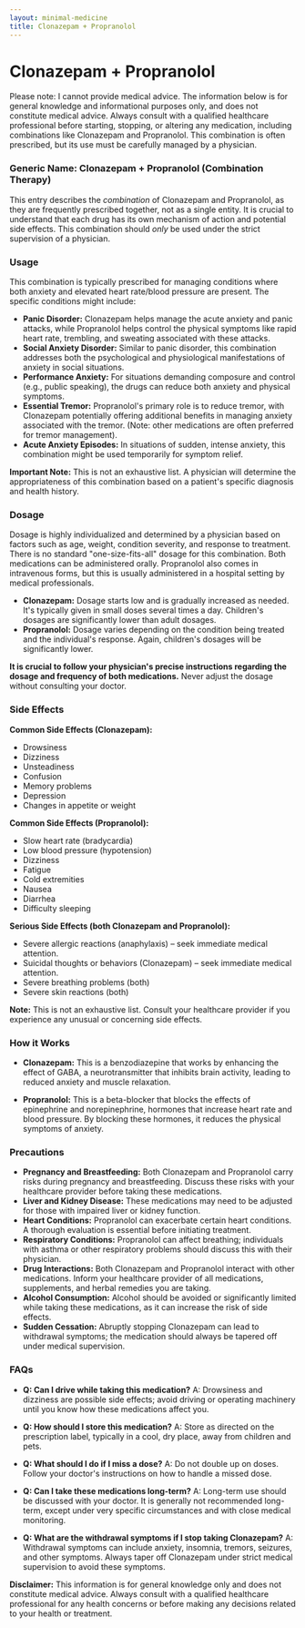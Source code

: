 ```yaml
---
layout: minimal-medicine
title: Clonazepam + Propranolol
---
```


# Clonazepam + Propranolol
Please note:  I cannot provide medical advice. The information below is for general knowledge and informational purposes only, and does not constitute medical advice.  Always consult with a qualified healthcare professional before starting, stopping, or altering any medication, including combinations like Clonazepam and Propranolol.  This combination is often prescribed, but its use must be carefully managed by a physician.


### Generic Name: Clonazepam + Propranolol (Combination Therapy)

This entry describes the *combination* of Clonazepam and Propranolol,  as they are frequently prescribed together, not as a single entity.  It is crucial to understand that each drug has its own mechanism of action and potential side effects.  This combination should *only* be used under the strict supervision of a physician.


### Usage

This combination is typically prescribed for managing conditions where both anxiety and elevated heart rate/blood pressure are present.  The specific conditions might include:

* **Panic Disorder:** Clonazepam helps manage the acute anxiety and panic attacks, while Propranolol helps control the physical symptoms like rapid heart rate, trembling, and sweating associated with these attacks.
* **Social Anxiety Disorder:** Similar to panic disorder, this combination addresses both the psychological and physiological manifestations of anxiety in social situations.
* **Performance Anxiety:**  For situations demanding composure and control (e.g., public speaking), the drugs can reduce both anxiety and physical symptoms.
* **Essential Tremor:** Propranolol's primary role is to reduce tremor, with Clonazepam potentially offering additional benefits in managing anxiety associated with the tremor.  (Note: other medications are often preferred for tremor management).
* **Acute Anxiety Episodes:** In situations of sudden, intense anxiety, this combination might be used temporarily for symptom relief.

**Important Note:** This is not an exhaustive list.  A physician will determine the appropriateness of this combination based on a patient's specific diagnosis and health history.


### Dosage

Dosage is highly individualized and determined by a physician based on factors such as age, weight, condition severity, and response to treatment.  There is no standard "one-size-fits-all" dosage for this combination.  Both medications can be administered orally.  Propranolol also comes in intravenous forms, but this is usually administered in a hospital setting by medical professionals.

* **Clonazepam:** Dosage starts low and is gradually increased as needed.  It's typically given in small doses several times a day.  Children's dosages are significantly lower than adult dosages.
* **Propranolol:** Dosage varies depending on the condition being treated and the individual's response.  Again, children's dosages will be significantly lower.

**It is crucial to follow your physician's precise instructions regarding the dosage and frequency of both medications.** Never adjust the dosage without consulting your doctor.


### Side Effects

**Common Side Effects (Clonazepam):**

* Drowsiness
* Dizziness
* Unsteadiness
* Confusion
* Memory problems
* Depression
* Changes in appetite or weight

**Common Side Effects (Propranolol):**

* Slow heart rate (bradycardia)
* Low blood pressure (hypotension)
* Dizziness
* Fatigue
* Cold extremities
* Nausea
* Diarrhea
* Difficulty sleeping


**Serious Side Effects (both Clonazepam and Propranolol):**

* Severe allergic reactions (anaphylaxis) – seek immediate medical attention.
* Suicidal thoughts or behaviors (Clonazepam) – seek immediate medical attention.
* Severe breathing problems (both)
* Severe skin reactions (both)

**Note:** This is not an exhaustive list.  Consult your healthcare provider if you experience any unusual or concerning side effects.


### How it Works

* **Clonazepam:** This is a benzodiazepine that works by enhancing the effect of GABA, a neurotransmitter that inhibits brain activity, leading to reduced anxiety and muscle relaxation.

* **Propranolol:** This is a beta-blocker that blocks the effects of epinephrine and norepinephrine, hormones that increase heart rate and blood pressure.  By blocking these hormones, it reduces the physical symptoms of anxiety.


### Precautions

* **Pregnancy and Breastfeeding:** Both Clonazepam and Propranolol carry risks during pregnancy and breastfeeding. Discuss these risks with your healthcare provider before taking these medications.
* **Liver and Kidney Disease:**  These medications may need to be adjusted for those with impaired liver or kidney function.
* **Heart Conditions:** Propranolol can exacerbate certain heart conditions.  A thorough evaluation is essential before initiating treatment.
* **Respiratory Conditions:** Propranolol can affect breathing; individuals with asthma or other respiratory problems should discuss this with their physician.
* **Drug Interactions:** Both Clonazepam and Propranolol interact with other medications.  Inform your healthcare provider of all medications, supplements, and herbal remedies you are taking.
* **Alcohol Consumption:** Alcohol should be avoided or significantly limited while taking these medications, as it can increase the risk of side effects.
* **Sudden Cessation:** Abruptly stopping Clonazepam can lead to withdrawal symptoms; the medication should always be tapered off under medical supervision.


### FAQs

* **Q: Can I drive while taking this medication?** A:  Drowsiness and dizziness are possible side effects; avoid driving or operating machinery until you know how these medications affect you.

* **Q: How should I store this medication?** A: Store as directed on the prescription label, typically in a cool, dry place, away from children and pets.

* **Q: What should I do if I miss a dose?** A:  Do not double up on doses.  Follow your doctor's instructions on how to handle a missed dose.

* **Q: Can I take these medications long-term?** A: Long-term use should be discussed with your doctor. It is generally not recommended long-term, except under very specific circumstances and with close medical monitoring.

* **Q: What are the withdrawal symptoms if I stop taking Clonazepam?** A: Withdrawal symptoms can include anxiety, insomnia, tremors, seizures, and other symptoms.  Always taper off Clonazepam under strict medical supervision to avoid these symptoms.


**Disclaimer:** This information is for general knowledge only and does not constitute medical advice.  Always consult with a qualified healthcare professional for any health concerns or before making any decisions related to your health or treatment.
